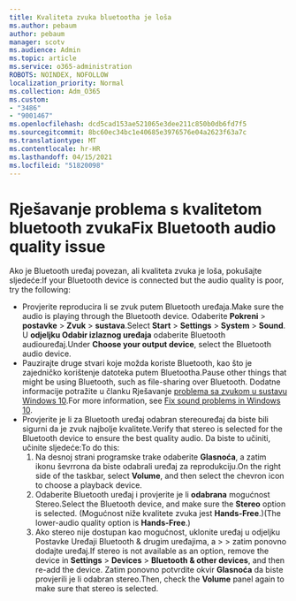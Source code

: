 ```yaml
---
title: Kvaliteta zvuka bluetootha je loša
ms.author: pebaum
author: pebaum
manager: scotv
ms.audience: Admin
ms.topic: article
ms.service: o365-administration
ROBOTS: NOINDEX, NOFOLLOW
localization_priority: Normal
ms.collection: Adm_O365
ms.custom:
- "3486"
- "9001467"
ms.openlocfilehash: dcd5cad153ae521065e3dee211c850b0db6fd7f5
ms.sourcegitcommit: 8bc60ec34bc1e40685e3976576e04a2623f63a7c
ms.translationtype: MT
ms.contentlocale: hr-HR
ms.lasthandoff: 04/15/2021
ms.locfileid: "51820098"
---
```

# <a name="fix-bluetooth-audio-quality-issue"></a><span data-ttu-id="2a394-102">Rješavanje problema s kvalitetom bluetooth zvuka</span><span class="sxs-lookup"><span data-stu-id="2a394-102">Fix Bluetooth audio quality issue</span></span>

<span data-ttu-id="2a394-103">Ako je Bluetooth uređaj povezan, ali kvaliteta zvuka je loša, pokušajte sljedeće:</span><span class="sxs-lookup"><span data-stu-id="2a394-103">If your Bluetooth device is connected but the audio quality is poor, try the following:</span></span>

- <span data-ttu-id="2a394-104">Provjerite reproducira li se zvuk putem Bluetooth uređaja.</span><span class="sxs-lookup"><span data-stu-id="2a394-104">Make sure the audio is playing through the Bluetooth device.</span></span> <span data-ttu-id="2a394-105">Odaberite **Pokreni**  >  **postavke**  >  **Zvuk**  >  **sustava**.</span><span class="sxs-lookup"><span data-stu-id="2a394-105">Select **Start** > **Settings** > **System** > **Sound**.</span></span> <span data-ttu-id="2a394-106">U **odjeljku Odabir izlaznog uređaja** odaberite Bluetooth audiouređaj.</span><span class="sxs-lookup"><span data-stu-id="2a394-106">Under **Choose your output device**, select the Bluetooth audio device.</span></span>
- <span data-ttu-id="2a394-107">Pauzirajte druge stvari koje možda koriste Bluetooth, kao što je zajedničko korištenje datoteka putem Bluetootha.</span><span class="sxs-lookup"><span data-stu-id="2a394-107">Pause other things that might be using Bluetooth, such as file-sharing over Bluetooth.</span></span> <span data-ttu-id="2a394-108">Dodatne informacije potražite u članku Rješavanje [problema sa zvukom u sustavu Windows 10](https://support.microsoft.com/help/4520288/windows-10-fix-sound-problems).</span><span class="sxs-lookup"><span data-stu-id="2a394-108">For more information, see [Fix sound problems in Windows 10](https://support.microsoft.com/help/4520288/windows-10-fix-sound-problems).</span></span>
- <span data-ttu-id="2a394-109">Provjerite je li za Bluetooth uređaj odabran stereouređaj da biste bili sigurni da je zvuk najbolje kvalitete.</span><span class="sxs-lookup"><span data-stu-id="2a394-109">Verify that stereo is selected for the Bluetooth device to ensure the best quality audio.</span></span> <span data-ttu-id="2a394-110">Da biste to učiniti, učinite sljedeće:</span><span class="sxs-lookup"><span data-stu-id="2a394-110">To do this:</span></span> 
    1. <span data-ttu-id="2a394-111">Na desnoj strani programske trake odaberite **Glasnoća**, a zatim ikonu ševrrona da biste odabrali uređaj za reprodukciju.</span><span class="sxs-lookup"><span data-stu-id="2a394-111">On the right side of the taskbar, select **Volume**, and then select the chevron icon to choose a playback device.</span></span>
    2. <span data-ttu-id="2a394-112">Odaberite Bluetooth uređaj i provjerite je li **odabrana** mogućnost Stereo.</span><span class="sxs-lookup"><span data-stu-id="2a394-112">Select the Bluetooth device, and make sure the **Stereo** option is selected.</span></span> <span data-ttu-id="2a394-113">(Mogućnost niže kvalitete zvuka jest **Hands-Free**.)</span><span class="sxs-lookup"><span data-stu-id="2a394-113">(The lower-audio quality option is **Hands-Free**.)</span></span>
    3. <span data-ttu-id="2a394-114">Ako stereo nije dostupan kao mogućnost, uklonite uređaj u odjeljku Postavke Uređaji Bluetooth & drugim uređajima, a  >    >  zatim ponovno dodajte uređaj.</span><span class="sxs-lookup"><span data-stu-id="2a394-114">If stereo is not available as an option, remove the device in **Settings** > **Devices** > **Bluetooth & other devices**, and then re-add the device.</span></span> <span data-ttu-id="2a394-115">Zatim ponovno potvrdite okvir **Glasnoća** da biste provjerili je li odabran stereo.</span><span class="sxs-lookup"><span data-stu-id="2a394-115">Then, check the **Volume** panel again to make sure that stereo is selected.</span></span>

